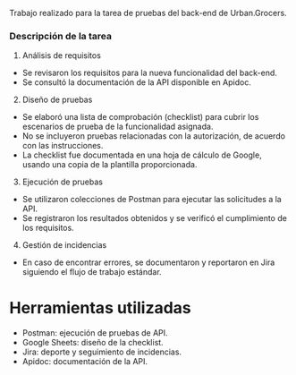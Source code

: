 Trabajo realizado para la tarea de pruebas del back-end de Urban.Grocers.

### Descripción de la tarea

1. Análisis de requisitos
- Se revisaron los requisitos para la nueva funcionalidad del back-end.
- Se consultó la documentación de la API disponible en Apidoc.

2. Diseño de pruebas
- Se elaboró una lista de comprobación (checklist) para cubrir los escenarios de prueba de la funcionalidad asignada.
- No se incluyeron pruebas relacionadas con la autorización, de acuerdo con las instrucciones.
- La checklist fue documentada en una hoja de cálculo de Google, usando una copia de la plantilla proporcionada.

3. Ejecución de pruebas
- Se utilizaron colecciones de Postman para ejecutar las solicitudes a la API.
- Se registraron los resultados obtenidos y se verificó el cumplimiento de los requisitos.

4. Gestión de incidencias
- En caso de encontrar errores, se documentaron y reportaron en Jira siguiendo el flujo de trabajo estándar.

 # Herramientas utilizadas

- Postman: ejecución de pruebas de API.
- Google Sheets: diseño de la checklist.
- Jira: deporte y seguimiento de incidencias.
- Apidoc: documentación de la API.
